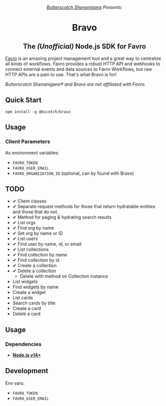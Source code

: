 <p align="center"><i><a href="https://www.bscotch.net">Butterscotch Shenanigans</a> Presents:</i></p>

<h1 align="center"> Bravo</h1>
<h2 align="center">The <i>(Unofficial)</i> Node.js SDK for Favro</h2>

[Favro](https://www.favro.com/) is an amazing project management tool
and a great way to centralize all kinds of workflows. Favro provides a
robust HTTP API and webhooks to connect external events and data sources
to Favro Workflows, but raw HTTP APIs are a pain to use. That's what Bravo
is for!

_Butterscotch Shenanigans&reg; and Bravo are not affiliated with Favro._

## Quick Start

`npm install -g @bscotch/bravo`

## Usage

### Client Parameters

As environment variables:

- `FAVRO_TOKEN`
- `FAVRO_USER_EMAIL`
- `FAVRO_ORGANIZATION_ID` (optional, can by found with Bravo)

## TODO

- ✔ Client classes
- ✔ Separate request methods for those that
  return hydratable entities and those that
  do not.
- ✔ Method for paging & hydrating search results
- ✔ List orgs
- ✔ Find org by name
- ✔ Set org by name or ID
- ✔ List users
- ✔ Find user by name, id, or email
- ✔ List collections
- ✔ Find collection by name
- ✔ Find collection by id
- ✔ Create a collection
- ✔ Delete a collection
  - Delete with method on Collection instance
- List widgets
- Find widgets by name
- Create a widget
- List cards
- Search cards by title
- Create a card
- Delete a card

## Usage

### Dependencies

- [**Node.js v14+**](https://nodejs.org/)

## Development

Env vars:

- `FAVRO_TOKEN`
- `FAVRO_USER_EMAIL`
